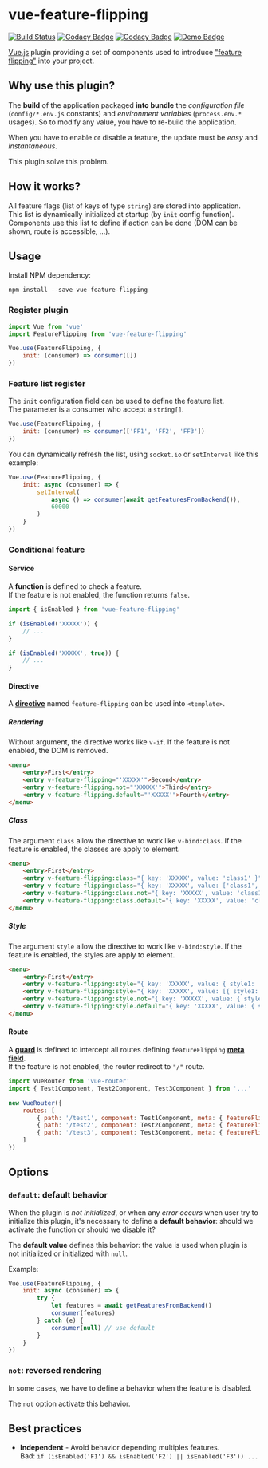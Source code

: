 # vue-feature-flipping

[![Build Status](https://travis-ci.org/pinguet62/vue-feature-flipping.svg?branch=master)](https://travis-ci.org/pinguet62/vue-feature-flipping) 
[![Codacy Badge](https://api.codacy.com/project/badge/Grade/70c3d26abe2047a3a6ca0183ec73421b)](https://app.codacy.com/app/pinguet62/vue-feature-flipping?utm_source=github.com&utm_medium=referral&utm_content=pinguet62/vue-feature-flipping&utm_campaign=badger)
[![Codacy Badge](https://api.codacy.com/project/badge/Coverage/bdbafbe565e04d42ab67b5432980ea89)](https://www.codacy.com/app/pinguet62/vue-feature-flipping?utm_source=github.com&utm_medium=referral&utm_content=pinguet62/vue-feature-flipping&utm_campaign=Badge_Coverage)
[![Demo Badge](https://img.shields.io/badge/demo-JSFiddle-blue.svg)](http://jsfiddle.net/gh/get/library/pure/pinguet62/vue-feature-flipping/tree/master/demo)

[Vue.js](https://vuejs.org) plugin providing a set of components used to introduce ["feature flipping"](https://en.wikipedia.org/wiki/Feature_toggle) into your project.

## Why use this plugin?

The **build** of the application packaged **into bundle** the *configuration file* (`config/*.env.js` constants) and *environment variables* (`process.env.*` usages).
So to modify any value, you have to re-build the application.

When you have to enable or disable a feature, the update must be *easy* and *instantaneous*.

This plugin solve this problem.

## How it works?

All feature flags (list of keys of type `string`) are stored into application.  
This list is dynamically initialized at startup (by `init` config function).  
Components use this list to define if action can be done (DOM can be shown, route is accessible, ...).

## Usage

Install NPM dependency:
```shell
npm install --save vue-feature-flipping
```

### Register plugin

```javascript
import Vue from 'vue'
import FeatureFlipping from 'vue-feature-flipping'

Vue.use(FeatureFlipping, {
    init: (consumer) => consumer([])
})
```

### Feature list register

The `init` configuration field can be used to define the feature list.  
The parameter is a consumer who accept a `string[]`.
 
```javascript
Vue.use(FeatureFlipping, {
    init: (consumer) => consumer(['FF1', 'FF2', 'FF3'])
})
```

You can dynamically refresh the list, using `socket.io` or `setInterval` like this example:
```javascript
Vue.use(FeatureFlipping, {
    init: async (consumer) => {
        setInterval(
            async () => consumer(await getFeaturesFromBackend()),
            60000
        )
    }
})
```

### Conditional feature

#### Service

A **function** is defined to check a feature.  
If the feature is not enabled, the function returns `false`.

```javascript
import { isEnabled } from 'vue-feature-flipping'

if (isEnabled('XXXXX')) {
    // ...
}

if (isEnabled('XXXXX', true)) {
    // ...
}
```

#### Directive

A [**directive**](https://vuejs.org/v2/guide/custom-directive.html) named `feature-flipping` can be used into `<template>`.

##### Rendering

Without argument, the directive works like `v-if`. If the feature is not enabled, the DOM is removed.

```html
<menu>
    <entry>First</entry>
    <entry v-feature-flipping="'XXXXX'">Second</entry>
    <entry v-feature-flipping.not="'XXXXX'">Third</entry>
    <entry v-feature-flipping.default="'XXXXX'">Fourth</entry>
</menu>
```

##### Class

The argument `class` allow the directive to work like `v-bind:class`. If the feature is enabled, the classes are apply to element.

```html
<menu>
    <entry>First</entry>
    <entry v-feature-flipping:class="{ key: 'XXXXX', value: 'class1' }">Second</entry>
    <entry v-feature-flipping:class="{ key: 'XXXXX', value: ['class1', ['class2'], { 'class3': true }] }">Third</entry>
    <entry v-feature-flipping:class.not="{ key: 'XXXXX', value: 'class1' }">Fourth</entry>
    <entry v-feature-flipping:class.default="{ key: 'XXXXX', value: 'class1' }">Fifth</entry>
</menu>
```

##### Style

The argument `style` allow the directive to work like `v-bind:style`. If the feature is enabled, the styles are apply to element.

```html
<menu>
    <entry>First</entry>
    <entry v-feature-flipping:style="{ key: 'XXXXX', value: { style1: 'value1', style2: 'value2' } }">Second</entry>
    <entry v-feature-flipping:style="{ key: 'XXXXX', value: [{ style1: 'value1' }, { style2: 'value2' }] }">Third</entry>
    <entry v-feature-flipping:style.not="{ key: 'XXXXX', value: { style1: 'value1' } }">Fourth</entry>
    <entry v-feature-flipping:style.default="{ key: 'XXXXX', value: { style1: 'value1' } }">Fifth</entry>
</menu>
```

#### Route

A [**guard**](https://router.vuejs.org/guide/advanced/navigation-guards.html) is defined to intercept all routes defining `featureFlipping` [**meta field**](https://router.vuejs.org/guide/advanced/meta.html).  
If the feature is not enabled, the router redirect to `"/"` route.

```javascript
import VueRouter from 'vue-router'
import { Test1Component, Test2Component, Test3Component } from '...'

new VueRouter({
    routes: [
        { path: '/test1', component: Test1Component, meta: { featureFlipping: { key: 'XXXXX' } } },
        { path: '/test2', component: Test2Component, meta: { featureFlipping: { key: 'XXXXX', not: true } } },
        { path: '/test3', component: Test3Component, meta: { featureFlipping: { key: 'XXXXX', default: true } } },
    ]
})
```

## Options

### `default`: default behavior

When the plugin is *not initialized*, or when any *error occurs* when user try to initialize this plugin, it's necessary to define a **default behavior**: should we activate the function or should we disable it?

The **default value** defines this behavior: the value is used when plugin is not initialized or initialized with `null`.

Example:
```javascript
Vue.use(FeatureFlipping, {
    init: async (consumer) => {
        try {
            let features = await getFeaturesFromBackend()
            consumer(features)
        } catch (e) {
            consumer(null) // use default
        }
    }
})
```

### `not`: reversed rendering

In some cases, we have to define a behavior when the feature is disabled.

The `not` option activate this behavior.

## Best practices

* **Independent** - Avoid behavior depending multiples features.  
    Bad: `if (isEnabled('F1') && isEnabled('F2') || isEnabled('F3')) ...`
